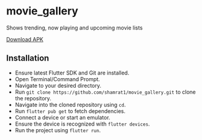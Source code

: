 # movie_gallery

Shows trending, now playing and upcoming movie lists

[Download APK](https://github.com/shamrat1/firebase_test/blob/main/apks/app-release.apk)

## Installation

-   Ensure latest Flutter SDK and Git are installed.
-   Open Terminal/Command Prompt.
-   Navigate to your desired directory.
-   Run `git clone https://github.com/shamrat1/movie_gallery.git` to clone the repository.
-   Navigate into the cloned repository using `cd`.
-   Run `flutter pub get` to fetch dependencies.
-   Connect a device or start an emulator.
-   Ensure the device is recognized with `flutter devices`.
-   Run the project using `flutter run`.


